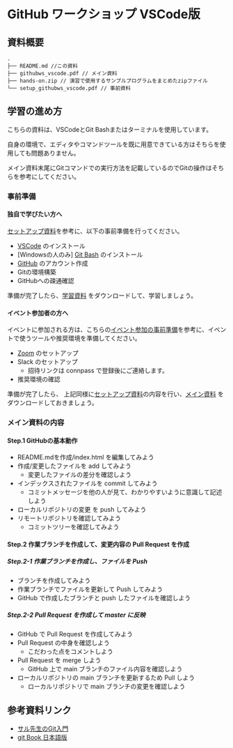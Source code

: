 # GitHub ワークショップ VSCode版

## 資料概要

```
.
├── README.md //この資料
├── githubws_vscode.pdf // メイン資料
├── hands-on.zip // 演習で使用するサンプルプログラムをまとめたzipファイル
└── setup_githubws_vscode.pdf // 事前資料

```

## 学習の進め方

こちらの資料は、VSCodeとGit Bashまたはターミナルを使用しています。

自身の環境で、エディタやコマンドツールを既に用意できている方はそちらを使用しても問題ありません。

メイン資料末尾にGitコマンドでの実行方法を記載しているのでGitの操作はそちらを参考にしてください。

### 事前準備

#### 独自で学びたい方へ

[セットアップ資料](./setup_githubws_vscode.pdf)を参考に、以下の事前準備を行ってください。

- [VSCode](https://code.visualstudio.com/download) のインストール
- [Windowsの人のみ] [Git Bash](https://gitforwindows.org/) のインストール
- [GitHub](https://github.co.jp/) のアカウント作成
- Gitの環境構築
- GitHubへの疎通確認

準備が完了したら、[学習資料](./githubws_vscode.pdf) をダウンロードして、学習しましょう。

#### イベント参加者の方へ

イベントに参加される方は、こちらの[イベント参加の事前準備](https://github.com/hackujp/setup_for_event/blob/main/setup_tools_for_event.pdf)を参考に、イベントで使うツールや推奨環境を準備してください。

- [Zoom](https://zoom.us/) のセットアップ
- Slack のセットアップ
  - 招待リンクは connpass で登録後にご連絡します。
- 推奨環境の確認

準備が完了したら、
上記同様に[セットアップ資料](./setup_githubws_vscode.pdf)の内容を行い、[メイン資料](./githubws_vscode.pdf) をダウンロードしておきましょう。

### メイン資料の内容

#### Step.1 GitHubの基本動作

- README.mdを作成/index.html を編集してみよう
- 作成/変更したファイルを add してみよう
	- 変更したファイルの差分を確認しよう
- インデックスされたファイルを commit してみよう
	- コミットメッセージを他の人が見て、わかりやすいように意識して記述しよう
- ローカルリポジトリの変更 を push してみよう
- リモートリポジトリを確認してみよう
	- コミットツリーを確認してみよう

#### Step.2 作業ブランチを作成して、変更内容の Pull Request を作成

##### Step.2-1 作業ブランチを作成し、ファイルを Push
- ブランチを作成してみよう
- 作業ブランチでファイルを更新して Push してみよう
- GitHub で作成したブランチと push したファイルを確認しよう
 
##### Step.2-2 Pull Request を作成して master に反映
- GitHub で Pull Request を作成してみよう
- Pull Request の中身を確認しよう
	- こだわった点をコメントしよう
- Pull Request を merge しよう
	- GitHub 上で main ブランチのファイル内容を確認しよう
- ローカルリポジトリの main ブランチを更新するため Pull しよう
	- ローカルリポジトリで main ブランチの変更を確認しよう

## 参考資料リンク
- [サル先生のGit入門](https://backlog.com/ja/git-tutorial/)
- [git Book 日本語版](https://git-scm.com/book/ja/v2)

